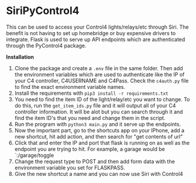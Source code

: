 # SiriPyControl4

This can be used to access your Control4 lights/relays/etc through Siri. 
The benefit is not having to set up homebridge or buy expensive drivers to integrate. Flask is used to serve up API endpoints which are 
authenticated through the PyControl4 package. 

**Installation**
1. Clone the package and create a `.env` file in the same folder. Then add the environment variables which are used to authenticate like
the IP of your C4 controller, C4USERNAME and C4Pass. Check the `c4auth.py` file to find the exact environment variable names.
2. Install the requirements with `pip3 install -r requirements.txt`
3. You need to find the item ID of the light/relay/etc you want to change. To do this, run the `get_item_ids.py` file and it will output all of your C4 controller information. It will be alot but you can search through it and find the item ID's that you need and change them in the script.
3. Run the program with `python3 main.py` and it serve up the endpoints.
4. Now the important part, go to the shortcuts app on your IPhone, add a new shortcut, hit add action, and then search for "get contents of url"
5. Click that and enter the IP and port that flask is running on as well as the endpoint you are trying to hit. For example, a garage would be `<IP>:<PORT>/garage/toggle
6. Change the request type to POST and then add form data with the environment variable you set for FLASKPASS.
7. Give the new shortcut a name and you can now use Siri with Control4